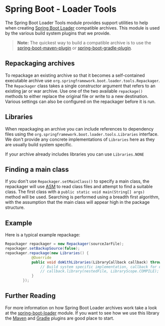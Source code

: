 # Spring Boot - Loader Tools
The Spring Boot Loader Tools module provides support utilities to help when creating
[Spring Boot Loader](../spring-boot-loader/README.md) compatible archives. This module is
used by the various build system plugins that we provide.

> **Note:** The quickest way to build a compatible archive is to use the
> [spring-boot-maven-plugin](../spring-boot-maven-plugin/README.md) or
> [spring-boot-gradle-plugin](../spring-boot-gradle-plugin/README.md).

## Repackaging archives
To repackage an existing archive so that it becomes a self-contained executable archive
use `org.springframework.boot.loader.tools.Repackager`. The `Repackager` class takes a
single constructor argument that refers to an existing jar or war archive. Use one of the
two available `repackage()` methods to either replace the original file or write to a new
destination. Various settings can also be configured on the repackager before it is
run.

## Libraries
When repackaging an archive you can include references to dependency files using the
`org.springframework.boot.loader.tools.Libraries` interface. We don't provide any
concrete implementations of `Libraries` here as they are usually build system specific.

If your archive already includes libraries you can use `Libraries.NONE`

## Finding a main class
If you don't use `Repackager.setMainClass()` to specify a main class, the repackager will
use [ASM](http://asm.ow2.org/) to read class files and attempt to find a suitable class.
The first class with a `public static void main(String[] args)` method will be used.
Searching is performed using a breadth first algorithm, with the assumption that the main
class will appear high in the package structure.

## Example
Here is a typical example repackage:

```java
Repackager repackager = new Repackager(sourceJarFile);
repackager.setBackupSource(false);
repackager.repackage(new Libraries() {
			@Override
			public void doWithLibraries(LibraryCallback callback) throws IOException {
				// Build system specific implementation, callback for each dependency
				// callback.library(nestedFile, LibraryScope.COMPILE);
			}
		});

```

## Further Reading
For more information on how Spring Boot Loader archives work take a look at the
[spring-boot-loader](../spring-boot-loader/README.md) module. If you want to see how we use this
library the [Maven](../spring-boot-maven-plugin/README.md) and
[Gradle](../spring-boot-gradle-plugin/README.md) plugins are good place to start.
